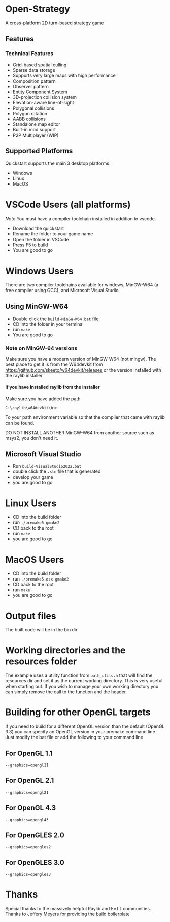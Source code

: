 # Open-Strategy

A cross-platform 2D turn-based strategy game

## Features

### Technical Features

- Grid-based spatial culling
- Sparse data storage
- Supports very large maps with high performance
- Composition pattern
- Observer pattern
- Entity Component System
- 3D-projection collision system
- Elevation-aware line-of-sight
- Polygonal collisions
- Polygon rotation
- AABB collisions
- Standalone map editor
- Built-in mod support
- P2P Multiplayer (WIP)

## Supported Platforms

Quickstart supports the main 3 desktop platforms:

- Windows
- Linux
- MacOS

# VSCode Users (all platforms)

_Note_ You must have a compiler toolchain installed in addition to vscode.

- Download the quickstart
- Rename the folder to your game name
- Open the folder in VSCode
- Press F5 to build
- You are good to go

# Windows Users

There are two compiler toolchains available for windows, MinGW-W64 (a free compiler using GCC), and Microsoft Visual Studio

## Using MinGW-W64

- Double click the `build-MinGW-W64.bat` file
- CD into the folder in your terminal
- run `make`
- You are good to go

### Note on MinGW-64 versions

Make sure you have a modern version of MinGW-W64 (not mingw).
The best place to get it is from the W64devkit from
https://github.com/skeeto/w64devkit/releases
or the version installed with the raylib installer

#### If you have installed raylib from the installer

Make sure you have added the path

`C:\raylib\w64devkit\bin`

To your path environment variable so that the compiler that came with raylib can be found.

DO NOT INSTALL ANOTHER MinGW-W64 from another source such as msys2, you don't need it.

## Microsoft Visual Studio

- Run `build-VisualStudio2022.bat`
- double click the `.sln` file that is generated
- develop your game
- you are good to go

# Linux Users

- CD into the build folder
- run `./premake5 gmake2`
- CD back to the root
- run `make`
- you are good to go

# MacOS Users

- CD into the build folder
- run `./premake5.osx gmake2`
- CD back to the root
- run `make`
- you are good to go

# Output files

The built code will be in the bin dir

# Working directories and the resources folder

The example uses a utility function from `path_utils.h` that will find the resources dir and set it as the current working directory. This is very useful when starting out. If you wish to manage your own working directory you can simply remove the call to the function and the header.

# Building for other OpenGL targets

If you need to build for a different OpenGL version than the default (OpenGL 3.3) you can specify an OpenGL version in your premake command line. Just modify the bat file or add the following to your command line

## For OpenGL 1.1

`--graphics=opengl11`

## For OpenGL 2.1

`--graphics=opengl21`

## For OpenGL 4.3

`--graphics=opengl43`

## For OpenGLES 2.0

`--graphics=opengles2`

## For OpenGLES 3.0

`--graphics=opengles3`

# Thanks

Special thanks to the massively helpful Raylib and EnTT communities. Thanks to Jeffery Meyers for providing the build boilerplate
